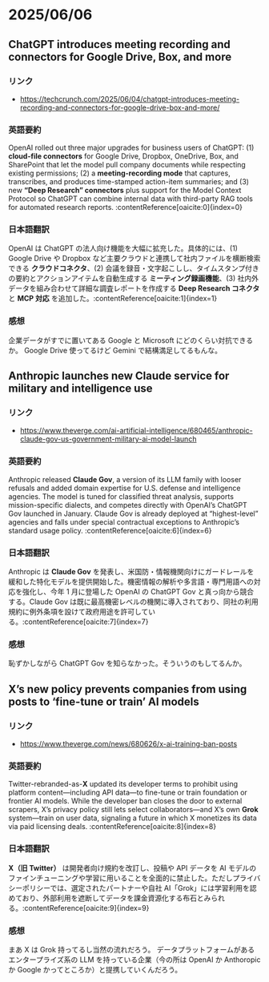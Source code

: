 # 2025/06/06

## ChatGPT introduces meeting recording and connectors for Google Drive, Box, and more

### リンク

- https://techcrunch.com/2025/06/04/chatgpt-introduces-meeting-recording-and-connectors-for-google-drive-box-and-more/

### 英語要約

OpenAI rolled out three major upgrades for business users of ChatGPT: (1) **cloud-file connectors** for Google Drive, Dropbox, OneDrive, Box, and SharePoint that let the model pull company documents while respecting existing permissions; (2) a **meeting-recording mode** that captures, transcribes, and produces time-stamped action-item summaries; and (3) new **“Deep Research” connectors** plus support for the Model Context Protocol so ChatGPT can combine internal data with third-party RAG tools for automated research reports. :contentReference[oaicite:0]{index=0}

### 日本語翻訳

OpenAI は ChatGPT の法人向け機能を大幅に拡充した。具体的には、(1) Google Drive や Dropbox など主要クラウドと連携して社内ファイルを横断検索できる **クラウドコネクタ**、(2) 会議を録音・文字起こしし、タイムスタンプ付きの要約とアクションアイテムを自動生成する **ミーティング録画機能**、(3) 社内外データを組み合わせて詳細な調査レポートを作成する **Deep Research コネクタ**と **MCP 対応** を追加した。:contentReference[oaicite:1]{index=1}

### 感想

企業データがすでに置いてある Google と Microsoft にどのくらい対抗できるか。
Google Drive 使ってるけど Gemini で結構満足してるもんな。

## Anthropic launches new Claude service for military and intelligence use

### リンク

- https://www.theverge.com/ai-artificial-intelligence/680465/anthropic-claude-gov-us-government-military-ai-model-launch

### 英語要約

Anthropic released **Claude Gov**, a version of its LLM family with looser refusals and added domain expertise for U.S. defense and intelligence agencies. The model is tuned for classified threat analysis, supports mission-specific dialects, and competes directly with OpenAI’s ChatGPT Gov launched in January. Claude Gov is already deployed at “highest-level” agencies and falls under special contractual exceptions to Anthropic’s standard usage policy. :contentReference[oaicite:6]{index=6}

### 日本語翻訳

Anthropic は **Claude Gov** を発表し、米国防・情報機関向けにガードレールを緩和した特化モデルを提供開始した。機密情報の解析や多言語・専門用語への対応を強化し、今年 1 月に登場した OpenAI の ChatGPT Gov と真っ向から競合する。Claude Gov は既に最高機密レベルの機関に導入されており、同社の利用規約に例外条項を設けて政府用途を許可している。:contentReference[oaicite:7]{index=7}

### 感想

恥ずかしながら ChatGPT Gov を知らなかった。そういうのもしてるんか。

## X’s new policy prevents companies from using posts to ‘fine-tune or train’ AI models

### リンク

- https://www.theverge.com/news/680626/x-ai-training-ban-posts

### 英語要約

Twitter-rebranded-as-**X** updated its developer terms to prohibit using platform content—including API data—to fine-tune or train foundation or frontier AI models. While the developer ban closes the door to external scrapers, X’s privacy policy still lets select collaborators—and X’s own **Grok** system—train on user data, signaling a future in which X monetizes its data via paid licensing deals. :contentReference[oaicite:8]{index=8}

### 日本語翻訳

**X（旧 Twitter）** は開発者向け規約を改訂し、投稿や API データを AI モデルのファインチューニングや学習に用いることを全面的に禁止した。ただしプライバシーポリシーでは、選定されたパートナーや自社 AI「Grok」には学習利用を認めており、外部利用を遮断してデータを課金資源化する布石とみられる。:contentReference[oaicite:9]{index=9}

### 感想

まあ X は Grok 持ってるし当然の流れだろう。
データプラットフォームがあるエンタープライズ系の LLM を持っている企業（今の所は OpenAI か Anthoropic か Google かってところか）と提携していくんだろう。
